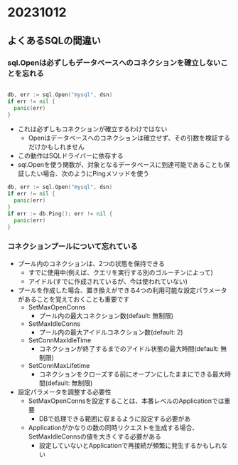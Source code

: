 # 20231012

## よくあるSQLの間違い

### sql.Openは必ずしもデータベースへのコネクションを確立しないことを忘れる

```go

db, err := sql.Open("mysql", dsn)
if err != nil {
  panic(err)
}

```

- これは必ずしもコネクションが確立するわけではない
  - Openはデータベースへのコネクションは確立せず、その引数を検証するだけかもしれません
- この動作はSQLドライバーに依存する
- sql.Openを使う関数が、対象となるデータベースに到達可能であることも保証したい場合、次のようにPingメソッドを使う

```go
db, err := sql.Open("mysql", dsn)
if err != nil {
  panic(err)
}
if err := db.Ping(); err != nil {
  panic(err)
}

```

### コネクションプールについて忘れている

- プール内のコネクションは、2つの状態を保持できる
  - すでに使用中(例えば、クエリを実行する別のゴルーチンによって)
  - アイドル(すでに作成されているが、今は使われていない)
- プールを作成した場合、置き換えができる4つの利用可能な設定パラメータがあることを覚えておくことも重要です
  - SetMaxOpenConns
    - プール内の最大コネクション数(default: 無制限)
  - SetMaxIdleConns
    - プール内の最大アイドルコネクション数(default: 2)
  - SetConnMaxIdleTime
    - コネクションが終了するまでのアイドル状態の最大時間(default: 無制限)
  - SetConnMaxLifetime
    - コネクションをクローズする前にオープンにしたままにできる最大時間(default: 無制限)
- 設定パラメータを調整する必要性
  - SetMaxOpenConnsを設定することは、本番レベルのApplicationでは重要
    - DBで処理できる範囲に収まるように設定する必要があ
  - Applicationがかなりの数の同時リクエストを生成する場合、SetMaxIdleConnsの値を大きくする必要がある
    - 設定していないとApplicationで再接続が頻繁に発生するかもしれない
